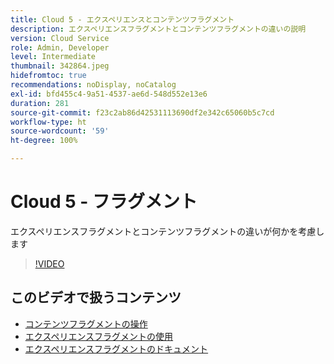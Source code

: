 ```yaml
---
title: Cloud 5 - エクスペリエンスとコンテンツフラグメント
description: エクスペリエンスフラグメントとコンテンツフラグメントの違いの説明
version: Cloud Service
role: Admin, Developer
level: Intermediate
thumbnail: 342864.jpeg
hidefromtoc: true
recommendations: noDisplay, noCatalog
exl-id: bfd455c4-9a51-4537-ae6d-548d552e13e6
duration: 281
source-git-commit: f23c2ab86d42531113690df2e342c65060b5c7cd
workflow-type: ht
source-wordcount: '59'
ht-degree: 100%

---
```


# Cloud 5 - フラグメント

エクスペリエンスフラグメントとコンテンツフラグメントの違いが何かを考慮します

>[!VIDEO](https://video.tv.adobe.com/v/342864?quality=12&learn=on)

## このビデオで扱うコンテンツ

+ [コンテンツフラグメントの操作](https://experienceleague.adobe.com/docs/experience-manager-cloud-service/content/assets/content-fragments/content-fragments.html?lang=ja)
+ [エクスペリエンスフラグメントの使用](https://experienceleague.adobe.com/docs/experience-manager-learn/sites/experience-fragments/experience-fragments-feature-video-use.html?lang=ja)
+ [エクスペリエンスフラグメントのドキュメント](https://experienceleague.adobe.com/docs/experience-manager-cloud-service/content/sites/authoring/fundamentals/experience-fragments.html?lang=ja)